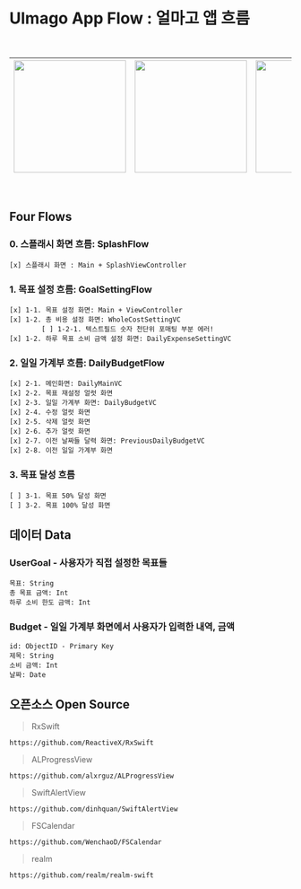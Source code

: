 #  Ulmago App Flow : 얼마고 앱 흐름
<br>

<img src="https://github.com/Dhui-Park/Ulmago/assets/67443044/610bafc9-a67d-46f0-adbb-74205fec30f9" style="width:200px"></img> | <img src="https://github.com/Dhui-Park/Ulmago/assets/67443044/5474aa08-091b-49c3-b270-c03f01c82b11" style="width:200px"></img> | <img src="https://github.com/Dhui-Park/Ulmago/assets/67443044/cd88a269-f61e-475c-a2d5-d55e67791cb3" style="width:200px"></img> | <img src="https://github.com/Dhui-Park/Ulmago/assets/67443044/4500f0b6-0268-448e-8e50-9b5f5bcd85a5" style="width:200px"></img> | <img src="https://github.com/Dhui-Park/Ulmago/assets/67443044/c7887d84-e184-4d14-b480-406c43840c51" style="width:200px"></img>
---|---|---|---|---|






</br>

## Four Flows

### 0. 스플래시 화면 흐름: SplashFlow
    [x] 스플래시 화면 : Main + SplashViewController
    
### 1. 목표 설정 흐름: GoalSettingFlow
    [x] 1-1. 목표 설정 화면: Main + ViewController
    [x] 1-2. 총 비용 설정 화면: WholeCostSettingVC
            [ ] 1-2-1. 텍스트필드 숫자 천단위 포매팅 부분 에러!
    [x] 1-2. 하루 목표 소비 금액 설정 화면: DailyExpenseSettingVC
    
### 2. 일일 가계부 흐름: DailyBudgetFlow
    [x] 2-1. 메인화면: DailyMainVC
    [x] 2-2. 목표 재설정 얼럿 화면
    [x] 2-3. 일일 가계부 화면: DailyBudgetVC
    [x] 2-4. 수정 얼럿 화면
    [x] 2-5. 삭제 얼럿 화면
    [x] 2-6. 추가 얼럿 화면
    [x] 2-7. 이전 날짜들 달력 화면: PreviousDailyBudgetVC
    [x] 2-8. 이전 일일 가계부 화면
    
### 3. 목표 달성 흐름
    [ ] 3-1. 목표 50% 달성 화면
    [ ] 3-2. 목표 100% 달성 화면


## 데이터 Data

### UserGoal - 사용자가 직접 설정한 목표들
    목표: String
    총 목표 금액: Int
    하루 소비 한도 금액: Int

### Budget - 일일 가계부 화면에서 사용자가 입력한 내역, 금액
    id: ObjectID - Primary Key
    제목: String
    소비 금액: Int
    날짜: Date
        

## 오픈소스 Open Source

> RxSwift
```
https://github.com/ReactiveX/RxSwift
```
> ALProgressView
```
https://github.com/alxrguz/ALProgressView
```
> SwiftAlertView
```
https://github.com/dinhquan/SwiftAlertView
```
> FSCalendar
```
https://github.com/WenchaoD/FSCalendar
```
> realm
```
https://github.com/realm/realm-swift
```
